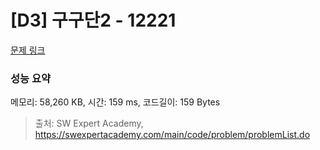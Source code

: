 # [D3] 구구단2 - 12221 

[문제 링크](https://swexpertacademy.com/main/code/problem/problemDetail.do?contestProbId=AXpz3dravpQDFATi) 

### 성능 요약

메모리: 58,260 KB, 시간: 159 ms, 코드길이: 159 Bytes



> 출처: SW Expert Academy, https://swexpertacademy.com/main/code/problem/problemList.do